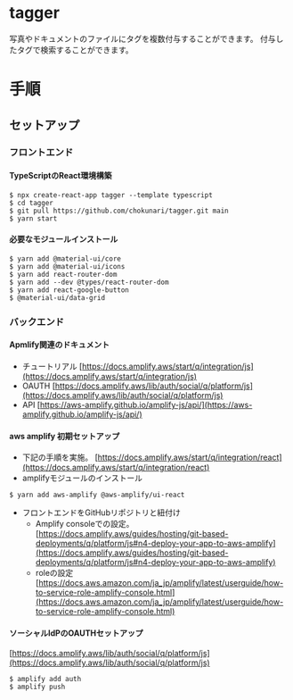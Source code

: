 # tagger
写真やドキュメントのファイルにタグを複数付与することができます。
付与したタグで検索することができます。

# 手順
## セットアップ
### フロントエンド
#### TypeScriptのReact環境構築
```
$ npx create-react-app tagger --template typescript
$ cd tagger
$ git pull https://github.com/chokunari/tagger.git main
$ yarn start
```

#### 必要なモジュールインストール
```
$ yarn add @material-ui/core
$ yarn add @material-ui/icons
$ yarn add react-router-dom
$ yarn add --dev @types/react-router-dom
$ yarn add react-google-button
$ @material-ui/data-grid
```

### バックエンド
#### Apmlify関連のドキュメント
- チュートリアル
[https://docs.amplify.aws/start/q/integration/js](https://docs.amplify.aws/start/q/integration/js)
- OAUTH
[https://docs.amplify.aws/lib/auth/social/q/platform/js](https://docs.amplify.aws/lib/auth/social/q/platform/js)
- API
[https://aws-amplify.github.io/amplify-js/api/](https://aws-amplify.github.io/amplify-js/api/)

#### aws amplify 初期セットアップ
- 下記の手順を実施。
[https://docs.amplify.aws/start/q/integration/react](https://docs.amplify.aws/start/q/integration/react)
- amplifyモジュールのインストール

```
$ yarn add aws-amplify @aws-amplify/ui-react

```

- フロントエンドをGitHubリポジトリと紐付け
    - Amplify consoleでの設定。
    [https://docs.amplify.aws/guides/hosting/git-based-deployments/q/platform/js#n4-deploy-your-app-to-aws-amplify](https://docs.amplify.aws/guides/hosting/git-based-deployments/q/platform/js#n4-deploy-your-app-to-aws-amplify)
    - roleの設定
    [https://docs.aws.amazon.com/ja_jp/amplify/latest/userguide/how-to-service-role-amplify-console.html](https://docs.aws.amazon.com/ja_jp/amplify/latest/userguide/how-to-service-role-amplify-console.html)

#### ソーシャルIdPのOAUTHセットアップ
[https://docs.amplify.aws/lib/auth/social/q/platform/js](https://docs.amplify.aws/lib/auth/social/q/platform/js)

```
$ amplify add auth
$ amplify push
```
